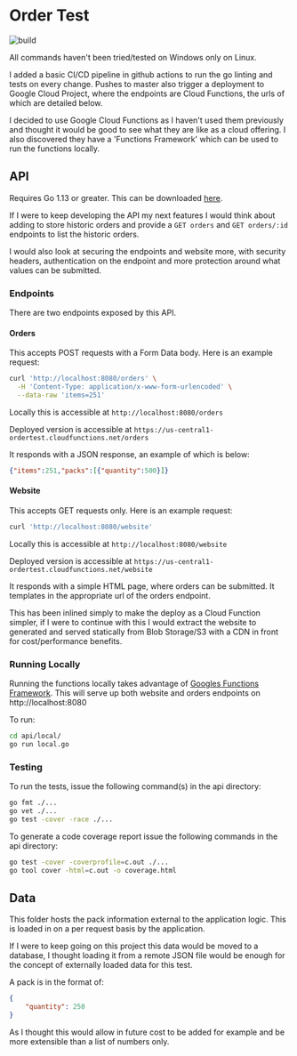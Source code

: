 # Order Test

![build](https://github.com/jordanfinners/order-test/workflows/deploy/badge.svg?branch=master)

All commands haven't been tried/tested on Windows only on Linux.

I added a basic CI/CD pipeline in github actions to run the go linting and tests on every change.
Pushes to master also trigger a deployment to Google Cloud Project, where the endpoints are Cloud Functions, the urls of which are detailed below.

I decided to use Google Cloud Functions as I haven't used them previously and thought it would be good to see what they are like as a cloud offering. I also discovered they have a 'Functions Framework' which can be used to run the functions locally.

## API

Requires Go 1.13 or greater. This can be downloaded [here](https://golang.org/doc/install).

If I were to keep developing the API my next features I would think about adding to store historic orders and provide a `GET orders` and `GET orders/:id` endpoints to list the historic orders.

I would also look at securing the endpoints and website more, with security headers, authentication on the endpoint and more protection around what values can be submitted.

### Endpoints

There are two endpoints exposed by this API.

#### Orders

This accepts POST requests with a Form Data body. Here is an example request:

```bash
curl 'http://localhost:8080/orders' \
  -H 'Content-Type: application/x-www-form-urlencoded' \
  --data-raw 'items=251'
```

Locally this is accessible at `http://localhost:8080/orders`

Deployed version is accessible at `https://us-central1-ordertest.cloudfunctions.net/orders`

It responds with a JSON response, an example of which is below:

```json
{"items":251,"packs":[{"quantity":500}]}
```

#### Website

This accepts GET requests only. Here is an example request:

```bash
curl 'http://localhost:8080/website' 
```

Locally this is accessible at `http://localhost:8080/website`

Deployed version is accessible at `https://us-central1-ordertest.cloudfunctions.net/website`

It responds with a simple HTML page, where orders can be submitted. It templates in the appropriate url of the orders endpoint.

This has been inlined simply to make the deploy as a Cloud Function simpler, if I were to continue with this I would extract the website to generated and served statically from Blob Storage/S3 with a CDN in front for cost/performance benefits.

### Running Locally

Running the functions locally takes advantage of [Googles Functions Framework](https://github.com/GoogleCloudPlatform/functions-framework-go). This will serve up both website and orders endpoints on http://localhost:8080

To run: 

```bash
cd api/local/
go run local.go
```

### Testing
To run the tests, issue the following command(s) in the api directory:

```bash
go fmt ./...
go vet ./...
go test -cover -race ./...
```

To generate a code coverage report issue the following commands in the api directory:

```bash
go test -cover -coverprofile=c.out ./...
go tool cover -html=c.out -o coverage.html
```

## Data 

This folder hosts the pack information external to the application logic.
This is loaded in on a per request basis by the application.

If I were to keep going on this project this data would be moved to a database, I thought loading it from a remote JSON file would be enough for the concept of externally loaded data for this test. 

A pack is in the format of:
```json
{
    "quantity": 250
}
```
As I thought this would allow in future cost to be added for example and be more extensible than a list of numbers only.
